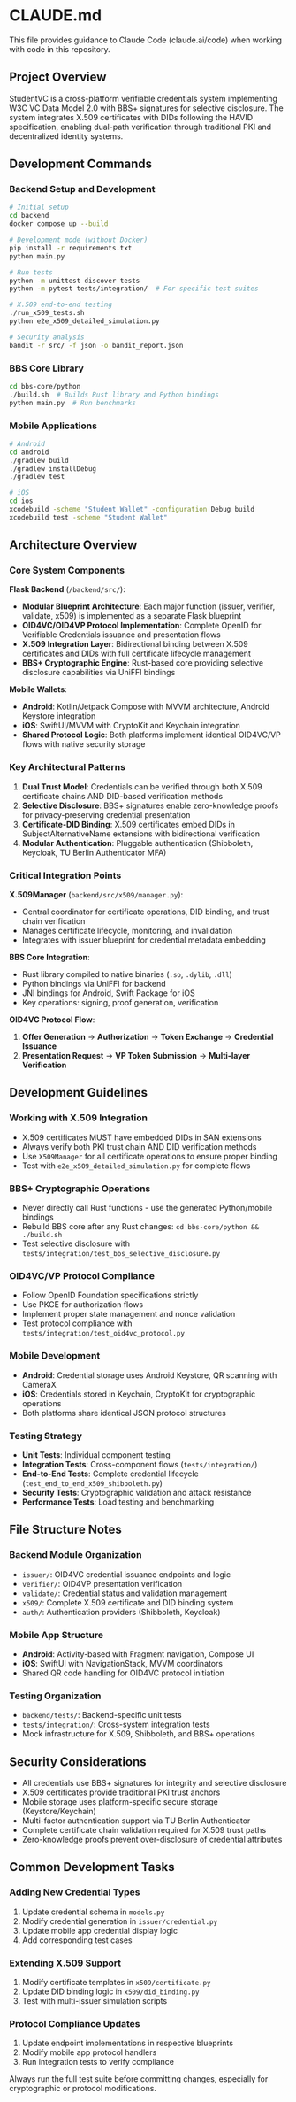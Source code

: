 # CLAUDE.md

This file provides guidance to Claude Code (claude.ai/code) when working with code in this repository.

## Project Overview

StudentVC is a cross-platform verifiable credentials system implementing W3C VC Data Model 2.0 with BBS+ signatures for selective disclosure. The system integrates X.509 certificates with DIDs following the HAVID specification, enabling dual-path verification through traditional PKI and decentralized identity systems.

## Development Commands

### Backend Setup and Development
```bash
# Initial setup
cd backend
docker compose up --build

# Development mode (without Docker)
pip install -r requirements.txt
python main.py

# Run tests
python -m unittest discover tests
python -m pytest tests/integration/  # For specific test suites

# X.509 end-to-end testing
./run_x509_tests.sh
python e2e_x509_detailed_simulation.py

# Security analysis
bandit -r src/ -f json -o bandit_report.json
```

### BBS Core Library
```bash
cd bbs-core/python
./build.sh  # Builds Rust library and Python bindings
python main.py  # Run benchmarks
```

### Mobile Applications
```bash
# Android
cd android
./gradlew build
./gradlew installDebug
./gradlew test

# iOS  
cd ios
xcodebuild -scheme "Student Wallet" -configuration Debug build
xcodebuild test -scheme "Student Wallet"
```

## Architecture Overview

### Core System Components

**Flask Backend** (`/backend/src/`):
- **Modular Blueprint Architecture**: Each major function (issuer, verifier, validate, x509) is implemented as a separate Flask blueprint
- **OID4VC/OID4VP Protocol Implementation**: Complete OpenID for Verifiable Credentials issuance and presentation flows
- **X.509 Integration Layer**: Bidirectional binding between X.509 certificates and DIDs with full certificate lifecycle management
- **BBS+ Cryptographic Engine**: Rust-based core providing selective disclosure capabilities via UniFFI bindings

**Mobile Wallets**:
- **Android**: Kotlin/Jetpack Compose with MVVM architecture, Android Keystore integration
- **iOS**: SwiftUI/MVVM with CryptoKit and Keychain integration
- **Shared Protocol Logic**: Both platforms implement identical OID4VC/VP flows with native security storage

### Key Architectural Patterns

1. **Dual Trust Model**: Credentials can be verified through both X.509 certificate chains AND DID-based verification methods
2. **Selective Disclosure**: BBS+ signatures enable zero-knowledge proofs for privacy-preserving credential presentation
3. **Certificate-DID Binding**: X.509 certificates embed DIDs in SubjectAlternativeName extensions with bidirectional verification
4. **Modular Authentication**: Pluggable authentication (Shibboleth, Keycloak, TU Berlin Authenticator MFA)

### Critical Integration Points

**X.509Manager** (`backend/src/x509/manager.py`):
- Central coordinator for certificate operations, DID binding, and trust chain verification
- Manages certificate lifecycle, monitoring, and invalidation
- Integrates with issuer blueprint for credential metadata embedding

**BBS Core Integration**:
- Rust library compiled to native binaries (`.so`, `.dylib`, `.dll`)
- Python bindings via UniFFI for backend
- JNI bindings for Android, Swift Package for iOS
- Key operations: signing, proof generation, verification

**OID4VC Protocol Flow**:
1. **Offer Generation** → **Authorization** → **Token Exchange** → **Credential Issuance**
2. **Presentation Request** → **VP Token Submission** → **Multi-layer Verification**

## Development Guidelines

### Working with X.509 Integration
- X.509 certificates MUST have embedded DIDs in SAN extensions
- Always verify both PKI trust chain AND DID verification methods
- Use `X509Manager` for all certificate operations to ensure proper binding
- Test with `e2e_x509_detailed_simulation.py` for complete flows

### BBS+ Cryptographic Operations
- Never directly call Rust functions - use the generated Python/mobile bindings
- Rebuild BBS core after any Rust changes: `cd bbs-core/python && ./build.sh`
- Test selective disclosure with `tests/integration/test_bbs_selective_disclosure.py`

### OID4VC/VP Protocol Compliance
- Follow OpenID Foundation specifications strictly
- Use PKCE for authorization flows
- Implement proper state management and nonce validation
- Test protocol compliance with `tests/integration/test_oid4vc_protocol.py`

### Mobile Development
- **Android**: Credential storage uses Android Keystore, QR scanning with CameraX
- **iOS**: Credentials stored in Keychain, CryptoKit for cryptographic operations
- Both platforms share identical JSON protocol structures

### Testing Strategy
- **Unit Tests**: Individual component testing
- **Integration Tests**: Cross-component flows (`tests/integration/`)
- **End-to-End Tests**: Complete credential lifecycle (`test_end_to_end_x509_shibboleth.py`)
- **Security Tests**: Cryptographic validation and attack resistance
- **Performance Tests**: Load testing and benchmarking

## File Structure Notes

### Backend Module Organization
- `issuer/`: OID4VC credential issuance endpoints and logic
- `verifier/`: OID4VP presentation verification
- `validate/`: Credential status and validation management  
- `x509/`: Complete X.509 certificate and DID binding system
- `auth/`: Authentication providers (Shibboleth, Keycloak)

### Mobile App Structure
- **Android**: Activity-based with Fragment navigation, Compose UI
- **iOS**: SwiftUI with NavigationStack, MVVM coordinators
- Shared QR code handling for OID4VC protocol initiation

### Testing Organization
- `backend/tests/`: Backend-specific unit tests
- `tests/integration/`: Cross-system integration tests
- Mock infrastructure for X.509, Shibboleth, and BBS+ operations

## Security Considerations

- All credentials use BBS+ signatures for integrity and selective disclosure
- X.509 certificates provide traditional PKI trust anchors
- Mobile storage uses platform-specific secure storage (Keystore/Keychain)
- Multi-factor authentication support via TU Berlin Authenticator
- Complete certificate chain validation required for X.509 trust paths
- Zero-knowledge proofs prevent over-disclosure of credential attributes

## Common Development Tasks

### Adding New Credential Types
1. Update credential schema in `models.py`
2. Modify credential generation in `issuer/credential.py`
3. Update mobile app credential display logic
4. Add corresponding test cases

### Extending X.509 Support
1. Modify certificate templates in `x509/certificate.py`
2. Update DID binding logic in `x509/did_binding.py`
3. Test with multi-issuer simulation scripts

### Protocol Compliance Updates
1. Update endpoint implementations in respective blueprints
2. Modify mobile app protocol handlers
3. Run integration tests to verify compliance

Always run the full test suite before committing changes, especially for cryptographic or protocol modifications.